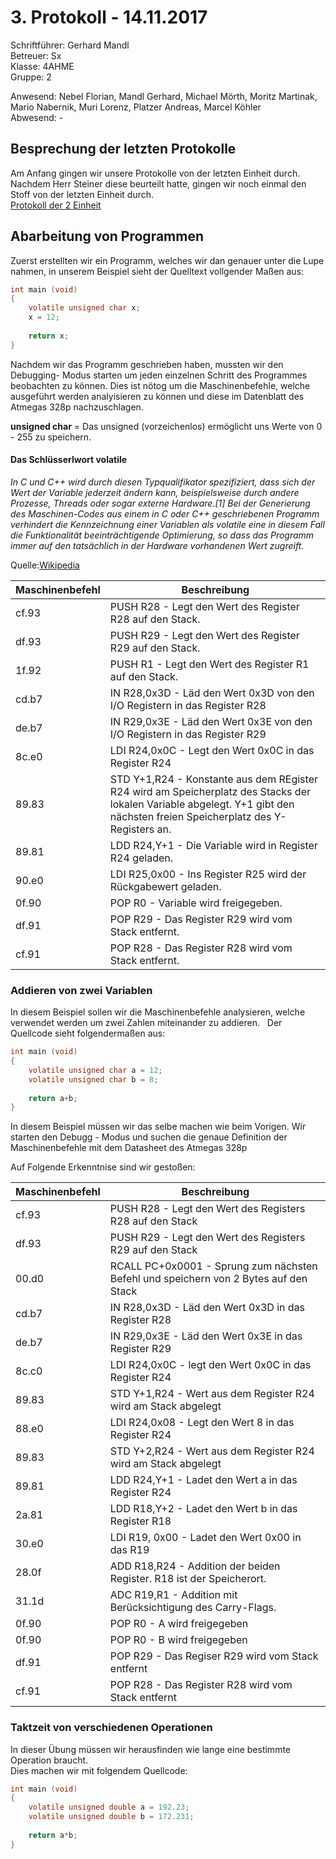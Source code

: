 # 3. Protokoll - 14.11.2017

Schriftführer: Gerhard Mandl  
Betreuer: Sx  
Klasse: 4AHME  
Gruppe: 2  

Anwesend: Nebel Florian, Mandl Gerhard, Michael Mörth, Moritz Martinak, Mario Nabernik, Muri Lorenz, Platzer Andreas, Marcel Köhler    
Abwesend: -

## Besprechung der letzten Protokolle
Am Anfang gingen wir unsere Protokolle von der letzten Einheit durch. Nachdem Herr Steiner diese beurteilt hatte, gingen wir noch einmal den Stoff von der letzten Einheit durch.  
[Protokoll der 2 Einheit](https://github.com/HTLMechatronics/m14-la1-sx/blob/mangem13/mangem13/2.Protokoll%20%207.11.2017.md)

## Abarbeitung von Programmen 
Zuerst erstellten wir ein Programm, welches wir dan genauer unter die Lupe nahmen, in unserem Beispiel sieht der Quelltext vollgender Maßen aus:  

```c
int main (void)
{
	volatile unsigned char x;
	x = 12;
	
	return x;
}
```
Nachdem wir das Programm geschrieben haben, mussten wir den Debugging- Modus starten um jeden einzelnen Schritt des Programmes beobachten zu können. Dies ist nötog um die Maschinenbefehle, welche ausgeführt werden analyisieren zu können und diese im Datenblatt des Atmegas 328p nachzuschlagen.  

__unsigned char__  = Das unsigned (vorzeichenlos) ermöglicht uns Werte von 0 - 255 zu speichern.  
   
#### Das Schlüsserlwort volatile 
*In C und C++ wird durch diesen Typqualifikator spezifiziert, dass sich der Wert der Variable jederzeit ändern kann, beispielsweise durch andere Prozesse, Threads oder sogar externe Hardware.[1] Bei der Generierung des Maschinen-Codes aus einem in C oder C++ geschriebenen Programm verhindert die Kennzeichnung einer Variablen als volatile eine in diesem Fall die Funktionalität beeinträchtigende Optimierung, so dass das Programm immer auf den tatsächlich in der Hardware vorhandenen Wert zugreift.*  

Quelle:[Wikipedia](https://de.wikipedia.org/wiki/Volatile_(Informatik))    


Maschinenbefehl | Beschreibung
--------------- | ------------
cf.93 | PUSH R28 - Legt den Wert des Register R28 auf den Stack.  
df.93 | PUSH R29 - Legt den Wert des Register R29 auf den Stack.  
1f.92 | PUSH R1 - Legt den Wert des Register R1 auf den Stack.  
cd.b7 | IN R28,0x3D - Läd den Wert 0x3D von den I/O Registern in das Register R28  
de.b7 | IN R29,0x3E - Läd den Wert 0x3E von den I/O Registern in das Register R29  
8c.e0 | LDI R24,0x0C - Legt den Wert 0x0C in das Register R24 
89.83 | STD Y+1,R24 - Konstante aus dem REgister R24 wird am Speicherplatz des Stacks der lokalen Variable abgelegt. Y+1 gibt den nächsten freien Speicherplatz des Y-Registers an.  
89.81 | LDD R24,Y+1 - Die Variable wird in Register R24 geladen.
90.e0 | LDI R25,0x00 - Ins Register R25 wird der Rückgabewert geladen.
0f.90 | POP R0 - Variable wird freigegeben.
df.91 | POP R29 - Das Register R29 wird vom Stack entfernt.
cf.91 | POP R28 - Das Register R28 wird vom Stack entfernt.


### Addieren von zwei Variablen
In diesem Beispiel sollen wir die Maschinenbefehle analysieren, welche verwendet werden um zwei Zahlen miteinander zu addieren.  
Der Quellcode sieht folgendermaßen aus:  
```c
int main (void)
{
	volatile unsigned char a = 12;
	volatile unsigned char b = 8;
	
	return a+b;
}
```
In diesem Beispiel müssen wir das selbe machen wie beim Vorigen. Wir starten den Debugg - Modus und suchen die genaue Definition der Maschinenbefehle mit dem Datasheet des Atmegas 328p 

Auf Folgende Erkenntnise sind wir gestoßen:  

Maschinenbefehl | Beschreibung
--------------- | ----------- 
cf.93 | PUSH R28 - Legt den Wert des Registers R28 auf den Stack
df.93 | PUSH R29 - Legt den Wert des Registers R29 auf den Stack
00.d0 | RCALL PC+0x0001 - Sprung zum nächsten Befehl und speichern von 2 Bytes auf den Stack
cd.b7 | IN R28,0x3D - Läd den Wert 0x3D in das Register R28
de.b7 | IN R29,0x3E - Läd den Wert 0x3E in das Register R29
8c.c0 | LDI R24,0x0C - legt den Wert 0x0C in das Register R24
89.83 | STD Y+1,R24 - Wert aus dem Register R24 wird am Stack abgelegt
88.e0 | LDI R24,0x08 - Legt den Wert 8 in das Register R24
89.83 | STD Y+2,R24 - Wert aus dem Register R24 wird am Stack abgelegt  
89.81 | LDD R24,Y+1 - Ladet den Wert a in das Register R24
2a.81 | LDD R18,Y+2 - Ladet den Wert b in das Register R18
30.e0 | LDI R19, 0x00 - Ladet den Wert 0x00 in das R19
28.0f | ADD R18,R24 - Addition der beiden Register. R18 ist der Speicherort.
31.1d | ADC R19,R1 - Addition mit Berücksichtigung des Carry-Flags. 
0f.90 | POP R0 - A wird freigegeben
0f.90 | POP R0 - B wird freigegeben
df.91 | POP R29 - Das Regiser R29 wird vom Stack entfernt
cf.91 | POP R28 - Das Register R28 wird vom Stack entfernt

### Taktzeit von verschiedenen Operationen  

In dieser Übung müssen wir herausfinden wie lange eine bestimmte Operation braucht.  
Dies machen wir mit folgendem Quellcode:  
```c
int main (void)
{
	volatile unsigned double a = 192.23;
	volatile unsigned double b = 172.231;
	
	return a*b;
}
```
